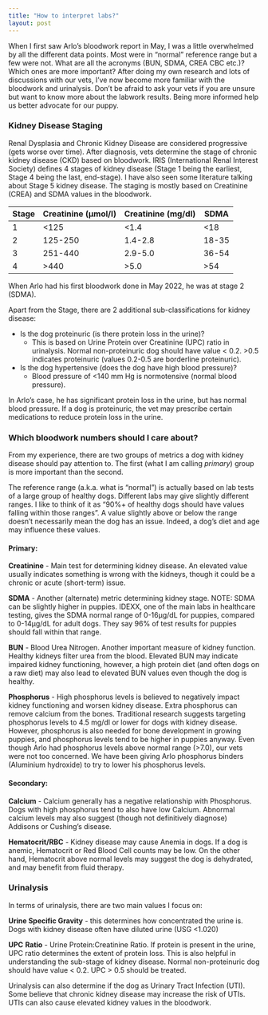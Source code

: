 ```yaml
---
title: "How to interpret labs?"
layout: post
---
```

When I first saw Arlo’s bloodwork report in May, I was a little overwhelmed by all the different data points. Most were in “normal” reference range but a few were not. What are all the acronyms (BUN, SDMA, CREA CBC etc.)? Which ones are more important? After doing my own research and lots of discussions with our vets, I’ve now become more familiar with the bloodwork and urinalysis.  Don’t be afraid to ask your vets if you are unsure but want to know more about the labwork results. Being more informed help us better advocate for our puppy.

### Kidney Disease Staging

Renal Dysplasia and Chronic Kidney Disease are considered progressive (gets worse over time). After diagnosis, vets determine the stage of chronic kidney disease (CKD) based on bloodwork.  IRIS (International Renal Interest Society) defines 4 stages of kidney disease (Stage 1 being the earliest, Stage 4 being the last, end-stage). I have also seen some literature talking about Stage 5 kidney disease. The staging is mostly based on Creatinine (CREA) and SDMA values in the bloodwork. 


| Stage      | Creatinine (µmol/l) |  Creatinine (mg/dl) | SDMA |
| ---------- | ----------- |----------- |----------- |
| 1 | <125 | <1.4 | <18 |
| 2 | 125-250 | 1.4-2.8 | 18-35 |
| 3 | 251-440 | 2.9-5.0 | 36-54 |
| 4 | >440 | >5.0 | >54 |


When Arlo had his first bloodwork done in May 2022, he was at stage 2 (SDMA). 

Apart from the Stage, there are 2 additional sub-classifications for kidney disease:

- Is the dog proteinuric (is there protein loss in the urine)?
    - This is based on Urine Protein over Creatinine (UPC) ratio in urinalysis. Normal non-proteinuric dog should have value < 0.2.  >0.5 indicates proteinuric (values 0.2-0.5 are borderline proteinuric).
- Is the dog hypertensive (does the dog have high blood pressure)?
    - Blood pressure of <140 mm Hg is normotensive (normal blood pressure).

In Arlo’s case, he has significant protein loss in the urine, but has normal blood pressure. If a dog is proteinuric, the vet may prescribe certain medications to reduce protein loss in the urine. 

### Which bloodwork numbers should I care about?

From my experience, there are two groups of metrics a dog with kidney disease should pay attention to.  The first (what I am calling *primary*) group is more important than the second. 

The reference range (a.k.a. what is “normal”) is actually based on lab tests of a large group of healthy dogs. Different labs may give slightly different ranges. I like to think of it as “90%+ of healthy dogs should have values falling within those ranges”. A value slightly above or below the range doesn’t necessarily mean the dog has an issue. Indeed, a dog’s diet and age may influence these values.

#### Primary:

**Creatinine** - Main test for determining kidney disease. An elevated value usually indicates something is wrong with the kidneys, though it could be a chronic or acute (short-term) issue. 

**SDMA** - Another (alternate) metric determining kidney stage. NOTE: SDMA can be slightly higher in puppies.  IDEXX, one of the main labs in healthcare testing, gives the SDMA normal range of 0-16μg/dL for puppies, compared to 0-14μg/dL for adult dogs. They say 96% of test results for puppies should fall within that range. 

**BUN** -  Blood Urea Nitrogen. Another important measure of kidney function. Healthy kidneys filter urea from the blood.  Elevated BUN may indicate impaired kidney functioning, however, a high protein diet (and often dogs on a raw diet) may also lead to elevated BUN values even though the dog is healthy. 

**Phosphorus** - High phosphorus levels is believed to negatively impact kidney functioning and worsen kidney disease.  Extra phosphorus can remove calcium from the bones. Traditional research suggests targeting phosphorus levels to 4.5 mg/dl or lower for dogs with kidney disease. However, phosphorus is also needed for bone development in growing puppies, and phosphorus levels tend to be higher in puppies anyway. Even though Arlo had phosphorus levels above normal range (>7.0), our vets were not too concerned. We have been giving Arlo phosphorus binders (Aluminium hydroxide) to try to lower his phosphorus levels. 

#### Secondary:

**Calcium** - Calcium generally has a negative relationship with Phosphorus. Dogs with high phosphorus tend to also have low Calcium. Abnormal calcium levels may also suggest (though not definitively diagnose) Addisons or Cushing’s disease.

**Hematocrit/RBC** - Kidney disease may cause Anemia in dogs. If a dog is anemic, Hematocrit or Red Blood Cell counts may be low. On the other hand, Hematocrit above normal levels may suggest the dog is dehydrated, and may benefit from fluid therapy. 

### Urinalysis

In terms of urinalysis, there are two main values I focus on:

**Urine Specific Gravity** - this determines how concentrated the urine is. Dogs with kidney disease often have diluted urine (USG <1.020)

**UPC** **Ratio** - Urine Protein:Creatinine Ratio. If protein is present in the urine, UPC ratio determines the extent of protein loss. This is also helpful in understanding the sub-stage of kidney disease.  Normal non-proteinuric dog should have value < 0.2. UPC > 0.5 should be treated.

Urinalysis can also determine if the dog as Urinary Tract Infection (UTI). Some believe that chronic kidney disease may increase the risk of UTIs. UTIs can also cause elevated kidney values in the bloodwork.